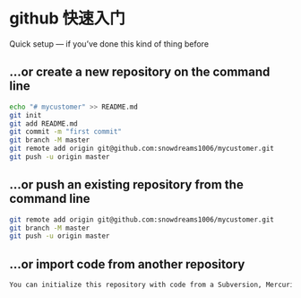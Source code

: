 # github 快速入门

Quick setup — if you’ve done this kind of thing before

## …or create a new repository on the command line

```bash
echo "# mycustomer" >> README.md
git init
git add README.md
git commit -m "first commit"
git branch -M master
git remote add origin git@github.com:snowdreams1006/mycustomer.git
git push -u origin master
```

## …or push an existing repository from the command line

```bash
git remote add origin git@github.com:snowdreams1006/mycustomer.git
git branch -M master
git push -u origin master
```

## …or import code from another repository

```bash
You can initialize this repository with code from a Subversion, Mercurial, or TFS project.
```